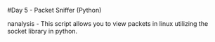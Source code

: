 #Day 5 - Packet Sniffer (Python)

nanalysis - This script allows you to view packets in linux utilizing the socket
library in python.
